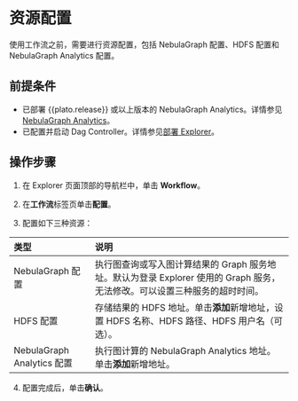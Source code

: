 # 资源配置

使用工作流之前，需要进行资源配置，包括 NebulaGraph 配置、HDFS 配置和 NebulaGraph Analytics 配置。

## 前提条件

- 已部署 {{plato.release}} 或以上版本的 NebulaGraph Analytics。详情参见[NebulaGraph Analytics](../..//graph-computing/nebula-analytics.md)。
- 已配置并启动 Dag Controller。详情参见[部署 Explorer](../deploy-connect/ex-ug-deploy.md)。

## 操作步骤

1. 在 Explorer 页面顶部的导航栏中，单击 **Workflow**。

2. 在**工作流**标签页单击**配置**。

3. 配置如下三种资源：

  |类型|说明|
  |:--|:--|
  |NebulaGraph 配置| 执行图查询或写入图计算结果的 Graph 服务地址。默认为登录 Explorer 使用的 Graph 服务，无法修改。可以设置三种服务的超时时间。|
  |HDFS 配置| 存储结果的 HDFS 地址。单击**添加**新增地址，设置 HDFS 名称、HDFS 路径、HDFS 用户名（可选）。|
  |NebulaGraph Analytics 配置| 执行图计算的 NebulaGraph Analytics 地址。单击**添加**新增地址。|

4. 配置完成后，单击**确认**。
